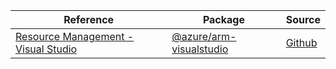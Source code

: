 | Reference | Package | Source |
|---|---|---|
|[Resource Management - Visual Studio](arm-visualstudio-readme.md)|[@azure/arm-visualstudio](https://www.npmjs.com/package/@azure/arm-visualstudio)|[Github](https://github.com/Azure/azure-sdk-for-js/blob/main/sdk/visualstudio/arm-visualstudio)|
